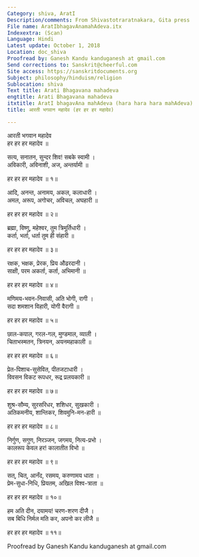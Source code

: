 ```yaml
---
Category: shiva, AratI
Description/comments: From Shivastotraratnakara, Gita press
File name: AratIbhagavAnamahAdeva.itx
Indexextra: (Scan)
Language: Hindi
Latest update: October 1, 2018
Location: doc_shiva
Proofread by: Ganesh Kandu kanduganesh at gmail.com
Send corrections to: Sanskrit@cheerful.com
Site access: https://sanskritdocuments.org
Subject: philosophy/hinduism/religion
Sublocation: shiva
Text title: Arati Bhagavana mahadeva
engtitle: Arati Bhagavana mahadeva
itxtitle: AratI bhagavAna mahAdeva (hara hara hara mahAdeva)
title: आरती भगवान महादेव (हर हर हर महादेव)

---
```

  
 आरती भगवान महादेव   
हर हर हर महादेव ॥  
  
सत्य, सनातन, सुन्दर शिव! सबके स्वामी ।  
अविकारी, अविनाशी, अज, अन्तर्यामी ॥  
  
हर हर हर महादेव ॥ १॥  
  
आदि, अनन्त, अनामय, अकल, कलाधारी ।  
अमल, अरूप, अगोचर, अविचल, अघहारी ॥  
  
हर हर हर महादेव ॥ २॥  
  
ब्रह्मा, विष्णु, महेश्वर, तुम त्रिमूर्तिधारी ।  
कर्ता, भर्ता, धर्ता तुम ही संहारी ॥  
  
हर हर हर महादेव ॥ ३॥  
  
रक्षक, भक्षक, प्रेरक, प्रिय औढरदानी ।  
साक्षी, परम अकर्ता, कर्ता, अभिमानी ॥  
  
हर हर हर महादेव ॥ ४॥  
  
मणिमय-भवन-निवासी, अति भोगी, रागी ।  
सदा शमशान विहारी, योगी वैरागी ॥  
  
हर हर हर महादेव ॥ ५॥  
  
छाल-कपाल, गरल-गल, मुण्डमाल, व्याली ।  
चिताभस्मतन, त्रिनयन, अयनमहाकाली ॥  
  
हर हर हर महादेव ॥ ६॥  
  
प्रेत-पिशाच-सुसेवित, पीतजटाधारी ।  
विवसन विकट रूपधर, रूद्र प्रलयकारी ॥  
  
हर हर हर महादेव ॥ ७॥  
  
शुश्र-सौम्य, सुरसरिधर, शशिधर, सुखकारी ।  
अतिकमनीय, शान्तिकर, शिवमुनि-मन-हारी ॥  
  
हर हर हर महादेव ॥ ८॥  
  
निर्गुण, सगुण, निरञ्जन, जगमय, नित्य-प्रभो ।  
कालरूप केवल हर! कालातीत विभो ॥  
  
हर हर हर महादेव ॥ ९॥  
  
सत्, चित्, आनँद, रसमय, करुणामय धाता ।  
प्रेम-सुधा-निधि, प्रियतम, अखिल विश्व-त्राता ॥  
  
हर हर हर महादेव ॥ १०॥  
  
हम अति दीन, दयामय! चरण-शरण दीजै ।  
सब बिधि निर्मल मति कर, अपनो कर लीजै ॥  
  
हर हर हर महादेव ॥ ११॥  
  
  
Proofread by Ganesh Kandu kanduganesh at gmail.com  
  
